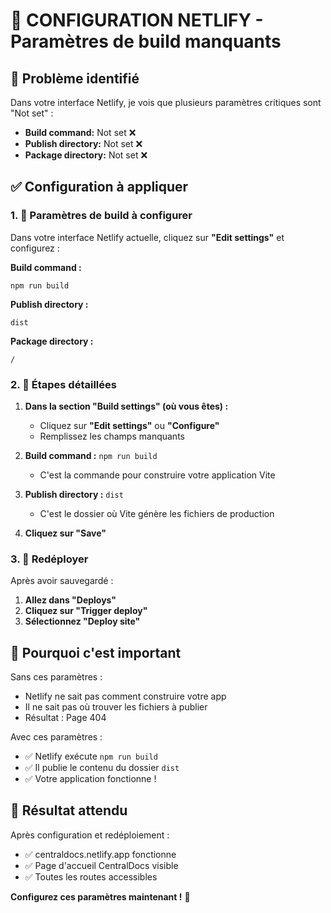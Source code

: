 # 🔧 CONFIGURATION NETLIFY - Paramètres de build manquants

## 🚨 Problème identifié

Dans votre interface Netlify, je vois que plusieurs paramètres critiques sont "Not set" :
- **Build command:** Not set ❌
- **Publish directory:** Not set ❌
- **Package directory:** Not set ❌

## ✅ Configuration à appliquer

### 1. 🔧 Paramètres de build à configurer

Dans votre interface Netlify actuelle, cliquez sur **"Edit settings"** et configurez :

**Build command :**
```
npm run build
```

**Publish directory :**
```
dist
```

**Package directory :**
```
/
```

### 2. 📝 Étapes détaillées

1. **Dans la section "Build settings" (où vous êtes) :**
   - Cliquez sur **"Edit settings"** ou **"Configure"**
   - Remplissez les champs manquants

2. **Build command :** `npm run build`
   - C'est la commande pour construire votre application Vite

3. **Publish directory :** `dist`
   - C'est le dossier où Vite génère les fichiers de production

4. **Cliquez sur "Save"**

### 3. 🔄 Redéployer

Après avoir sauvegardé :
1. **Allez dans "Deploys"**
2. **Cliquez sur "Trigger deploy"**
3. **Sélectionnez "Deploy site"**

## 🎯 Pourquoi c'est important

Sans ces paramètres :
- Netlify ne sait pas comment construire votre app
- Il ne sait pas où trouver les fichiers à publier
- Résultat : Page 404

Avec ces paramètres :
- ✅ Netlify exécute `npm run build`
- ✅ Il publie le contenu du dossier `dist`
- ✅ Votre application fonctionne !

## 🚀 Résultat attendu

Après configuration et redéploiement :
- ✅ centraldocs.netlify.app fonctionne
- ✅ Page d'accueil CentralDocs visible
- ✅ Toutes les routes accessibles

**Configurez ces paramètres maintenant !** 🎯